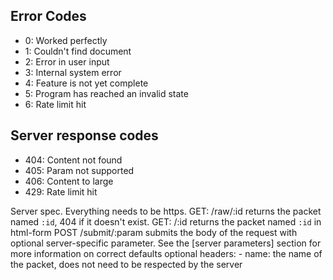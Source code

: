 

## Error Codes
- 0: Worked perfectly
- 1: Couldn't find document
- 2: Error in user input
- 3: Internal system error
- 4: Feature is not yet complete
- 5: Program has reached an invalid state
- 6: Rate limit hit

## Server response codes
- 404: Content not found
- 405: Param not supported
- 406: Content to large
- 429: Rate limit hit

Server spec. Everything needs to be https.
GET: /raw/:id
  returns the packet named `:id`, 404 if it doesn't exist.
GET: /:id
  returns the packet named `:id` in html-form
POST /submit/:param
  submits the body of the request with optional server-specific parameter.
  See the [server parameters] section for more information on correct defaults
  optional headers:
    - name: the name of the packet, does not need to be respected by the server